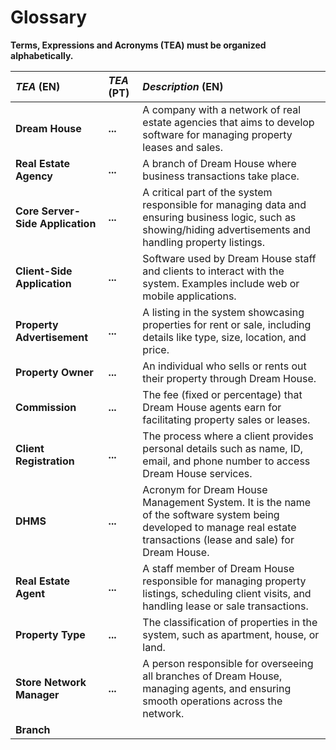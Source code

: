 # Glossary

**Terms, Expressions and Acronyms (TEA) must be organized alphabetically.**


| **_TEA_** (EN)                   | **_TEA_** (PT)                           | **_Description_** (EN)                                                                                                                                                |                                       
|:---------------------------------|:-----------------------------------------|:----------------------------------------------------------------------------------------------------------------------------------------------------------------------|
| **Dream House**                  | **...**                                  | A company with a network of real estate agencies that aims to develop software for managing property leases and sales.                                                |
| **Real Estate Agency**           | **...**                                  | A branch of Dream House where business transactions take place.                                                                                                       |
| **Core Server-Side Application** | **...**                                  | A critical part of the system responsible for managing data and ensuring business logic, such as showing/hiding advertisements and handling property listings.        |
| **Client-Side Application**      | **...**                                  | Software used by Dream House staff and clients to interact with the system. Examples include web or mobile applications.                                              |                                                                                                                                                            
| **Property Advertisement**       | **...**                                  | A listing in the system showcasing properties for rent or sale, including details like type, size, location, and price.                                               |
| **Property Owner**               | **...**                                  | An individual who sells or rents out their property through Dream House.                                                                                              |
| **Commission**                   | **...**                                  | The fee (fixed or percentage) that Dream House agents earn for facilitating property sales or leases.                                                                 |
| **Client Registration**          | **...**                                  | The process where a client provides personal details such as name, ID, email, and phone number to access Dream House services.                                        |
| **DHMS**                         | **...**                                  | Acronym for Dream House Management System. It is the name of the software system being developed to manage real estate transactions (lease and sale) for Dream House. |
| **Real Estate Agent**            | **...**                                  | A staff member of Dream House responsible for managing property listings, scheduling client visits, and handling lease or sale transactions.                          |
| **Property Type**                | **...**                                  | The classification of properties in the system, such as apartment, house, or land.                                                                                    |
| **Store Network Manager**        | **...**                                  | A person responsible for overseeing all branches of Dream House, managing agents, and ensuring smooth operations across the network.                                  |
| **Branch**                       |                                          |                                                                                                                                                                       |
